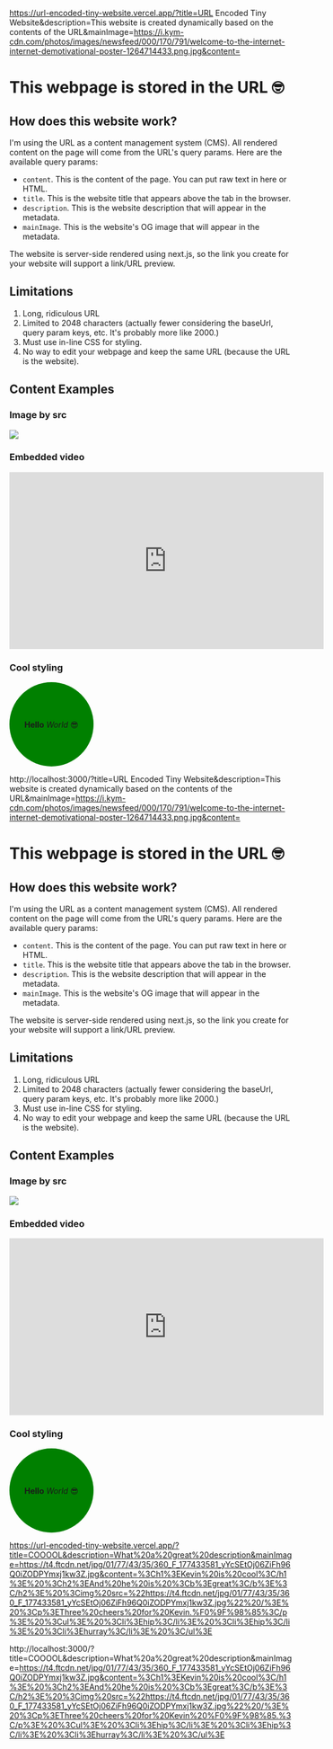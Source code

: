 https://url-encoded-tiny-website.vercel.app/?title=URL Encoded Tiny Website&description=This website is created dynamically based on the contents of the URL&mainImage=https://i.kym-cdn.com/photos/images/newsfeed/000/170/791/welcome-to-the-internet-internet-demotivational-poster-1264714433.png.jpg&content=<h1>This webpage is stored in the URL 🤓</h1><h2>How does this website work?</h2><p>I'm using the URL as a content management system (CMS). All rendered content on the page will come from the URL's query params. Here are the available query params:</p><ul><li>`content`. This is the content of the page. You can put raw text in here or HTML.</li><li>`title`. This is the website title that appears above the tab in the browser.</li><li>`description`. This is the website description that will appear in the <head> metadata.</li><li>`mainImage`. This is the website's OG image that will appear in the metadata.</li></ul><p>The website is server-side rendered using next.js, so the link you create for your website will support a link/URL preview.</p><h2>Limitations</h2><ol><li>Long, ridiculous URL</li><li>Limited to 2048 characters (actually fewer considering the baseUrl, query param keys, etc. It's probably more like 2000.)</li><li>Must use in-line CSS for styling.</li><li>No way to edit your webpage and keep the same URL (because the URL is the website).</li></ol><h2>Content Examples</h2><h3>Image by src</h3><img src="https://i.kym-cdn.com/photos/images/newsfeed/000/170/791/welcome-to-the-internet-internet-demotivational-poster-1264714433.png.jpg" /><h3>Embedded video</h3><iframe width="560" height="315" src="https://www.youtube.com/embed/dQw4w9WgXcQ?si=K9DcZqmcWV4gjGG5" title="YouTube video player" frameborder="0" allow="accelerometer; autoplay; clipboard-write; encrypted-media; gyroscope; picture-in-picture; web-share" allowfullscreen></iframe><h3>Cool styling</h3><div style="border-radius:90px; width:150px; height: 150px; background:green; display:flex; align-items: center; justify-content: center;"><p><b>Hello</b> <i>World</i> 😎</p></div>

http://localhost:3000/?title=URL Encoded Tiny Website&description=This website is created dynamically based on the contents of the URL&mainImage=https://i.kym-cdn.com/photos/images/newsfeed/000/170/791/welcome-to-the-internet-internet-demotivational-poster-1264714433.png.jpg&content=<h1>This webpage is stored in the URL 🤓</h1><h2>How does this website work?</h2><p>I'm using the URL as a content management system (CMS). All rendered content on the page will come from the URL's query params. Here are the available query params:</p><ul><li>`content`. This is the content of the page. You can put raw text in here or HTML.</li><li>`title`. This is the website title that appears above the tab in the browser.</li><li>`description`. This is the website description that will appear in the <head> metadata.</li><li>`mainImage`. This is the website's OG image that will appear in the metadata.</li></ul><p>The website is server-side rendered using next.js, so the link you create for your website will support a link/URL preview.</p><h2>Limitations</h2><ol><li>Long, ridiculous URL</li><li>Limited to 2048 characters (actually fewer considering the baseUrl, query param keys, etc. It's probably more like 2000.)</li><li>Must use in-line CSS for styling.</li><li>No way to edit your webpage and keep the same URL (because the URL is the website).</li></ol><h2>Content Examples</h2><h3>Image by src</h3><img src="https://i.kym-cdn.com/photos/images/newsfeed/000/170/791/welcome-to-the-internet-internet-demotivational-poster-1264714433.png.jpg" /><h3>Embedded video</h3><iframe width="560" height="315" src="https://www.youtube.com/embed/dQw4w9WgXcQ?si=K9DcZqmcWV4gjGG5" title="YouTube video player" frameborder="0" allow="accelerometer; autoplay; clipboard-write; encrypted-media; gyroscope; picture-in-picture; web-share" allowfullscreen></iframe><h3>Cool styling</h3><div style="border-radius:90px; width:150px; height: 150px; background:green; display:flex; align-items: center; justify-content: center;"><p><b>Hello</b> <i>World</i> 😎</p></div>

https://url-encoded-tiny-website.vercel.app/?title=COOOOL&description=What%20a%20great%20description&mainImage=https://t4.ftcdn.net/jpg/01/77/43/35/360_F_177433581_yYcSEtOj06ZiFh96Q0iZODPYmxj1kw3Z.jpg&content=%3Ch1%3EKevin%20is%20cool%3C/h1%3E%20%3Ch2%3EAnd%20he%20is%20%3Cb%3Egreat%3C/b%3E%3C/h2%3E%20%3Cimg%20src=%22https://t4.ftcdn.net/jpg/01/77/43/35/360_F_177433581_yYcSEtOj06ZiFh96Q0iZODPYmxj1kw3Z.jpg%22%20/%3E%20%3Cp%3EThree%20cheers%20for%20Kevin.%F0%9F%98%85%3C/p%3E%20%3Cul%3E%20%3Cli%3Ehip%3C/li%3E%20%3Cli%3Ehip%3C/li%3E%20%3Cli%3Ehurray%3C/li%3E%20%3C/ul%3E

http://localhost:3000/?title=COOOOL&description=What%20a%20great%20description&mainImage=https://t4.ftcdn.net/jpg/01/77/43/35/360_F_177433581_yYcSEtOj06ZiFh96Q0iZODPYmxj1kw3Z.jpg&content=%3Ch1%3EKevin%20is%20cool%3C/h1%3E%20%3Ch2%3EAnd%20he%20is%20%3Cb%3Egreat%3C/b%3E%3C/h2%3E%20%3Cimg%20src=%22https://t4.ftcdn.net/jpg/01/77/43/35/360_F_177433581_yYcSEtOj06ZiFh96Q0iZODPYmxj1kw3Z.jpg%22%20/%3E%20%3Cp%3EThree%20cheers%20for%20Kevin%20%F0%9F%98%85.%3C/p%3E%20%3Cul%3E%20%3Cli%3Ehip%3C/li%3E%20%3Cli%3Ehip%3C/li%3E%20%3Cli%3Ehurray%3C/li%3E%20%3C/ul%3E
